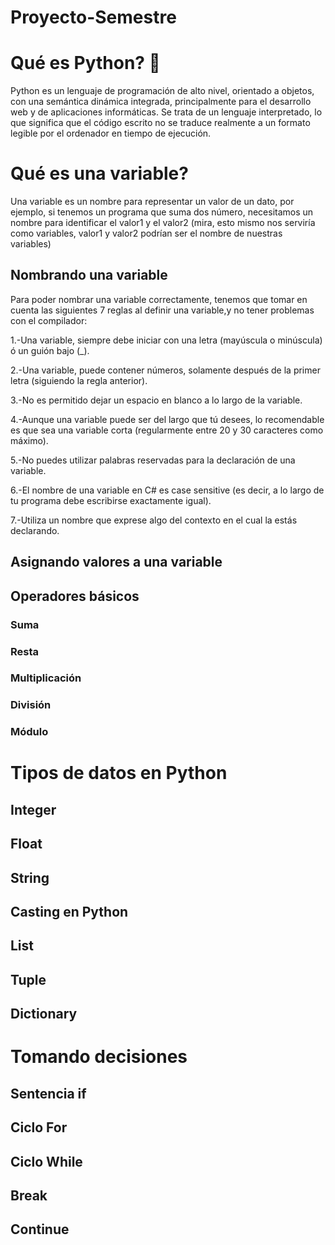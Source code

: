# Proyecto-Semestre 
# Qué es Python? 💫
Python es un lenguaje de programación de alto nivel, orientado a objetos, con una semántica dinámica integrada, principalmente para el desarrollo web y de aplicaciones informáticas. Se trata de un lenguaje interpretado, lo que significa que el código escrito no se traduce realmente a un formato legible por el ordenador en tiempo de ejecución.

# Qué es una variable?
Una variable es un nombre para representar un valor de un dato, por ejemplo, si tenemos un programa que suma dos número, necesitamos un nombre para identificar el valor1 y el valor2 (mira, esto mismo nos serviría como variables, valor1 y valor2 podrían ser el nombre de nuestras variables)

## Nombrando una variable
Para poder nombrar una variable correctamente, tenemos que tomar en cuenta las siguientes 7 reglas al definir una variable,y no tener problemas con el compilador:

1.-Una variable, siempre debe iniciar con una letra (mayúscula o minúscula) ó un guión bajo (_).

2.-Una variable, puede contener números, solamente después de  la primer letra (siguiendo la regla anterior).

3.-No es permitido dejar un espacio en blanco a lo largo de la variable.

4.-Aunque una variable puede ser del largo que tú desees, lo recomendable es que sea una variable corta (regularmente entre 20 y 30 caracteres como máximo).

5.-No puedes utilizar palabras reservadas para la declaración de una variable.

6.-El nombre de una variable en C# es case sensitive (es decir, a lo largo de tu programa debe escribirse exactamente igual).

7.-Utiliza un nombre que exprese algo del contexto en el cual la estás declarando.

## Asignando valores a una variable

## Operadores básicos

### Suma

### Resta

### Multiplicación

### División

### Módulo

# Tipos de datos en Python

## Integer

## Float

## String

## Casting en Python

## List

## Tuple

## Dictionary

# Tomando decisiones

## Sentencia if

## Ciclo For

## Ciclo While

## Break

## Continue
